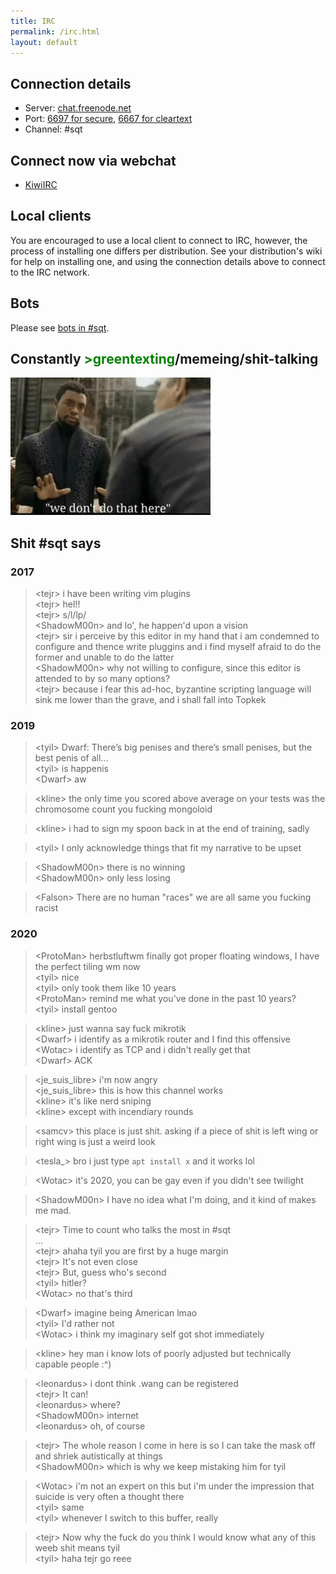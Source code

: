 ```yaml
---
title: IRC
permalink: /irc.html
layout: default
---
```


## Connection details

* Server: [chat.freenode.net](https://freenode.net/kb/answer/chat)
* Port: [6697 for secure](ircs://chat.freenode.net:6697), [6667 for cleartext](/assets/img/shiggy.jpg)
* Channel: #sqt

## Connect now via webchat

- [KiwiIRC](https://kiwiirc.com/client/irc.freenode.net/sqt)

## Local clients

You are encouraged to use a local client to connect to IRC, however, the
process of installing one differs per distribution. See your distribution's
wiki for help on installing one, and using the connection details above to
connect to the IRC network.

## Bots

Please see [bots in #sqt](/irc/bots.html).

## Constantly <span style="color:green;">&gt;greentexting</span>/memeing/shit-talking

![We don't do that here.](/assets/img/we-dont-do-that-here.jpg "We don't do that here.")

## Shit #sqt says

### 2017

> &lt;tejr&gt; i have been writing vim plugins  
> &lt;tejr&gt; hel!!  
> &lt;tejr&gt; s/l/lp/  
> &lt;ShadowM00n&gt; and lo', he happen'd upon a vision  
> &lt;tejr&gt; sir i perceive by this editor in my hand that i am condemned to
> configure and thence write pluggins and i find myself afraid to do the former
> and unable to do the latter  
> &lt;ShadowM00n&gt; why not willing to configure, since this editor is
> attended to by so many options?  
> &lt;tejr&gt; because i fear this ad-hoc, byzantine scripting language will
> sink me lower than the grave, and i shall fall into Topkek  

### 2019

> &lt;tyil&gt; Dwarf: There’s big penises and there’s small penises, but the
> best penis of all...  
> &lt;tyil&gt; is happenis  
> &lt;Dwarf&gt; aw  

> &lt;kline&gt; the only time you scored above average on your tests was the
> chromosome count you fucking mongoloid  

> &lt;kline&gt; i had to sign my spoon back in at the end of training, sadly  

> &lt;tyil&gt; I only acknowledge things that fit my narrative to be upset  

> &lt;ShadowM00n&gt; there is no winning  
> &lt;ShadowM00n&gt; only less losing  

> &lt;Falson&gt; There are no human "races" we are all same you fucking racist  

### 2020

> &lt;ProtoMan&gt; herbstluftwm finally got proper floating windows, I have the
> perfect tiling wm now  
> &lt;tyil&gt; nice  
> &lt;tyil&gt; only took them like 10 years  
> &lt;ProtoMan&gt; remind me what you've done in the past 10 years?  
> &lt;tyil&gt; install gentoo  

> &lt;kline&gt; just wanna say fuck mikrotik  
> &lt;Dwarf&gt; i identify as a mikrotik router and I find this offensive  
> &lt;Wotac&gt; i identify as TCP and i didn't really get that  
> &lt;Dwarf&gt; ACK  

> &lt;je\_suis\_libre&gt; i'm now angry  
> &lt;je\_suis\_libre&gt; this is how this channel works  
> &lt;kline&gt; it's like nerd sniping  
> &lt;kline&gt; except with incendiary rounds  

> &lt;samcv&gt; this place is just shit. asking if a piece of shit is left wing
> or right wing is just a weird look  

> &lt;tesla\_&gt; bro i just type `apt install x` and it works lol  

> &lt;Wotac&gt; it's 2020, you can be gay even if you didn't see twilight  

> &lt;ShadowM00n&gt; I have no idea what I'm doing, and it kind of makes me
> mad.  

> &lt;tejr&gt; Time to count who talks the most in #sqt  
> …  
> &lt;tejr&gt; ahaha tyil you are first by a huge margin  
> &lt;tejr&gt; It's not even close  
> &lt;tejr&gt; But, guess who's second  
> &lt;tyil&gt; hitler?  
> &lt;Wotac&gt; no that's third  

> &lt;Dwarf&gt; imagine being American lmao  
> &lt;tyil&gt; I'd rather not  
> &lt;Wotac&gt; i think my imaginary self got shot immediately  

> &lt;kline&gt; hey man i know lots of poorly adjusted but technically capable
> people :^)  

> &lt;leonardus&gt; i dont think .wang can be registered  
> &lt;tejr&gt; It can!  
> &lt;leonardus&gt; where?  
> &lt;ShadowM00n&gt; internet  
> &lt;leonardus&gt; oh, of course  

> &lt;tejr&gt; The whole reason I come in here is so I can take the mask off
> and shriek autistically at things  
> &lt;ShadowM00n&gt; which is why we keep mistaking him for tyil  

> &lt;Wotac&gt; i'm not an expert on this but i'm under the impression that
> suicide is very often a thought there  
> &lt;tyil&gt; same  
> &lt;tyil&gt; whenever I switch to this buffer, really  

> &lt;tejr&gt; Now why the fuck do you think I would know what any of this weeb
> shit means tyil  
> &lt;tyil&gt; haha tejr go reee  
